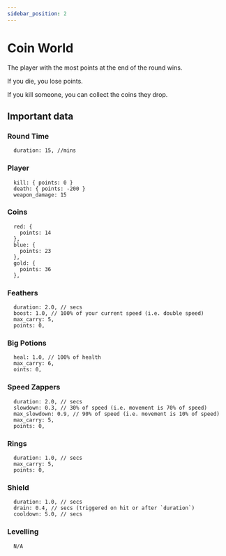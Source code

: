 ```yaml
---
sidebar_position: 2
---
```


# Coin World

The player with the most points at the end of the round wins.

If you die, you lose points.

If you kill someone, you can collect the coins they drop.

## Important data

### Round Time

```
  duration: 15, //mins
```

### Player

```
  kill: { points: 0 }
  death: { points: -200 }
  weapon_damage: 15
```

### Coins

```
  red: {
    points: 14
  },
  blue: {
    points: 23
  },
  gold: {
    points: 36
  },
```

### Feathers

```
  duration: 2.0, // secs
  boost: 1.0, // 100% of your current speed (i.e. double speed)
  max_carry: 5,
  points: 0,
```

### Big Potions

```
  heal: 1.0, // 100% of health
  max_carry: 6,
  oints: 0,
```

### Speed Zappers

```
  duration: 2.0, // secs
  slowdown: 0.3, // 30% of speed (i.e. movement is 70% of speed)
  max_slowdown: 0.9, // 90% of speed (i.e. movement is 10% of speed)
  max_carry: 5,
  points: 0,
```

### Rings

```
  duration: 1.0, // secs
  max_carry: 5,
  points: 0,
```

### Shield

```
  duration: 1.0, // secs
  drain: 0.4, // secs (triggered on hit or after `duration`)
  cooldown: 5.0, // secs
```

### Levelling

```
  N/A
```
